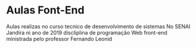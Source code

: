 # Aulas Font-End 
Aulas realizas no curso tecnico de desenvolvimento de sistemas
No SENAI Jandira ni ano de 2019
discliplina de programação Web
front-end ministrada pelo professor Fernando Leonid
